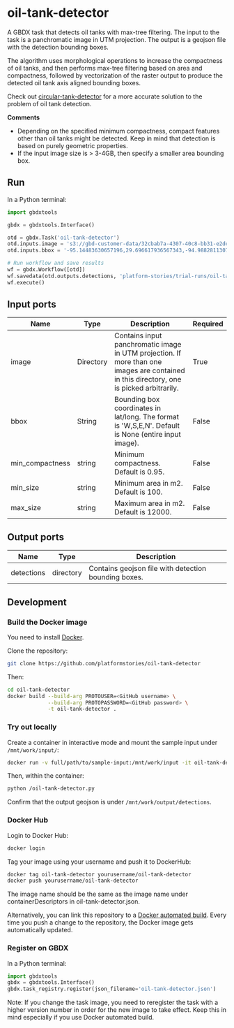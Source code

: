 # oil-tank-detector

A GBDX task that detects oil tanks with max-tree filtering. The input to the task is a panchromatic image in UTM projection. The output is a geojson file with the detection bounding boxes.

The algorithm uses morphological operations to increase the compactness of oil tanks, and then performs max-tree filtering based on area and compactness, followed by vectorization of the raster output to produce the detected oil tank axis aligned bounding boxes.

Check out [circular-tank-detector](https://github.com/platformstories/circular-tank-detector) for a more accurate solution to the problem of oil tank detection.

**Comments**

+ Depending on the specified minimum compactness, compact features other than oil tanks might be detected. Keep in mind that detection is based on purely geometric properties.
+ If the input image size is > 3-4GB, then specify a smaller area bounding box.

## Run

In a Python terminal:

```python
import gbdxtools

gbdx = gbdxtools.Interface()

otd = gbdx.Task('oil-tank-detector')
otd.inputs.image = 's3://gbd-customer-data/32cbab7a-4307-40c8-bb31-e2de32f940c2/platform-stories/oil-tanks/image-houston-pan'
otd.inputs.bbox = '-95.14483630657196,29.696617936567343,-94.98828113079071,29.773830057098092'

# Run workflow and save results
wf = gbdx.Workflow([otd])
wf.savedata(otd.outputs.detections, 'platform-stories/trial-runs/oil-tanks')
wf.execute()
```

## Input ports

| Name  | Type |  Description | Required |
|-------|--------------|----------------|----------------|
| image | Directory | Contains input panchromatic image in UTM projection. If more than one images are contained in this directory, one is picked arbitrarily. | True |
| bbox | String | Bounding box coordinates in lat/long. The format is 'W,S,E,N'. Default is None (entire input image). | False |
| min_compactness | string | Minimum compactness. Default is 0.95. | False |
| min_size | string | Minimum area in m2. Default is 100. | False |
| max_size | string | Maximum area in m2. Default is 12000. | False |


## Output ports

| Name  | Type | Description                                    |
|-------|---------|---------------------------------------------------|
| detections | directory | Contains geojson file with detection bounding boxes. |

## Development

### Build the Docker image

You need to install [Docker](https://docs.docker.com/engine/installation/).

Clone the repository:

```bash
git clone https://github.com/platformstories/oil-tank-detector
```

Then:

```bash
cd oil-tank-detector
docker build --build-arg PROTOUSER=<GitHub username> \
             --build-arg PROTOPASSWORD=<GitHub password> \
             -t oil-tank-detector .
```

### Try out locally

Create a container in interactive mode and mount the sample input under `/mnt/work/input/`:

```bash
docker run -v full/path/to/sample-input:/mnt/work/input -it oil-tank-detector
```

Then, within the container:

```bash
python /oil-tank-detector.py
```

Confirm that the output geojson is under `/mnt/work/output/detections`.

### Docker Hub

Login to Docker Hub:

```bash
docker login
```

Tag your image using your username and push it to DockerHub:

```bash
docker tag oil-tank-detector yourusername/oil-tank-detector
docker push yourusername/oil-tank-detector
```

The image name should be the same as the image name under containerDescriptors in oil-tank-detector.json.

Alternatively, you can link this repository to a [Docker automated build](https://docs.docker.com/docker-hub/builds/).
Every time you push a change to the repository, the Docker image gets automatically updated.

### Register on GBDX

In a Python terminal:

```python
import gbdxtools
gbdx = gbdxtools.Interface()
gbdx.task_registry.register(json_filename='oil-tank-detector.json')
```

Note: If you change the task image, you need to reregister the task with a higher version number
in order for the new image to take effect. Keep this in mind especially if you use Docker automated build.
